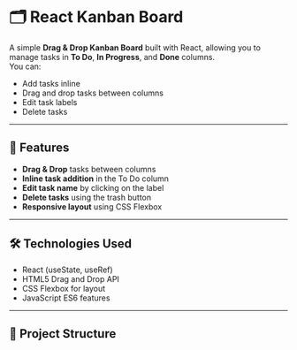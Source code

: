 # 🗂️ React Kanban Board

A simple **Drag & Drop Kanban Board** built with React, allowing you to manage tasks in **To Do**, **In Progress**, and **Done** columns.  
You can:
- Add tasks inline
- Drag and drop tasks between columns
- Edit task labels
- Delete tasks

---

## 🚀 Features
- **Drag & Drop** tasks between columns
- **Inline task addition** in the To Do column
- **Edit task name** by clicking on the label
- **Delete tasks** using the trash button
- **Responsive layout** using CSS Flexbox

---

## 🛠️ Technologies Used
- React (useState, useRef)
- HTML5 Drag and Drop API
- CSS Flexbox for layout
- JavaScript ES6 features

---

## 📂 Project Structure
